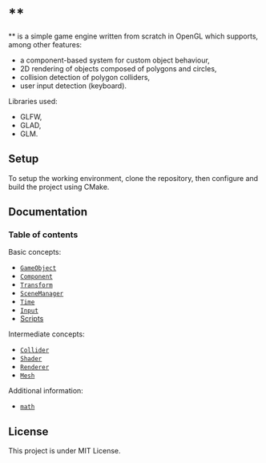 # **

** is a simple game engine written from scratch in OpenGL which supports, among other features:
- a component-based system for custom object behaviour,
- 2D rendering of objects composed of polygons and circles,
- collision detection of polygon colliders,
- user input detection (keyboard).

Libraries used:
- GLFW,
- GLAD,
- GLM.

## Setup

To setup the working environment, clone the repository, then configure and build the project using CMake.

## Documentation
### Table of contents
Basic concepts:
- [`GameObject`](src/gameobject/gameobject.md)
- [`Component`](src/component/component.md)
- [`Transform`](src/transform/transform.md)
- [`SceneManager`](src/scene_manager/scene_manager.md)
- [`Time`](src/time/time.md)
- [`Input`](src/input/input.md)
- [Scripts](src/scripts/scripts.md)

Intermediate concepts:
- [`Collider`](src/colliders/collider.md)
- [`Shader`](src/shaders/shader.md)
- [`Renderer`](src/renderer/renderer.md)
- [`Mesh`](src/mesh/mesh.md)

Additional information:
- [`math`](src/math/math.md)

## License

This project is under MIT License.
